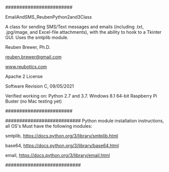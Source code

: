 ########################  

EmailAndSMS_ReubenPython2and3Class

A class for sending SMS/Text messages and emails (including .txt, .jpg/image, and Excel-file attachments), with the ability to hook to a Tkinter GUI. Uses the smtplib module.

Reuben Brewer, Ph.D.

reuben.brewer@gmail.com

www.reubotics.com

Apache 2 License

Software Revision C, 09/05/2021

Verified working on: 
Python 2.7 and 3.7.
Windows 8.1 64-bit
Raspberry Pi Buster 
(no Mac testing yet)

########################  

########################### Python module installation instructions, all OS's
Must have the following modules:

smtplib, https://docs.python.org/3/library/smtplib.html

base64, https://docs.python.org/3/library/base64.html

email, https://docs.python.org/3/library/email.html

###########################
